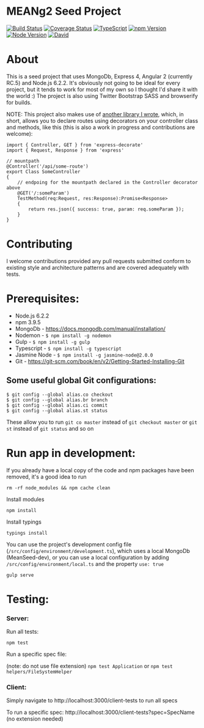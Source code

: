 # MEANg2 Seed Project

[![Build Status](https://travis-ci.org/mycompassspins/mean-ng2-ts-seed.svg?branch=master)](https://travis-ci.org/mycompassspins/mean-ng2-ts-seed)
[![Coverage Status](https://coveralls.io/repos/github/mycompassspins/mean-ng2-ts-seed/badge.svg)](https://coveralls.io/github/mycompassspins/mean-ng2-ts-seed)
[![TypeScript](https://badges.frapsoft.com/typescript/version/typescript-v18.svg?v=101)](https://github.com/ellerbrock/typescript-badges/)
[![npm Version](https://img.shields.io/badge/npm-3.9.5-blue.svg)](https://img.shields.io/badge/npm-3.9.5-blue.svg)
[![Node Version](https://img.shields.io/badge/node-6.2.2-blue.svg)](https://img.shields.io/badge/node-6.2.2-blue.svg)
[![David](https://img.shields.io/david/strongloop/express.svg?maxAge=2592000)](https://www.npmjs.com/package/express-decorate)

# About

This is a seed project that uses MongoDb, Express 4, Angular 2 (currently RC.5) and Node.js 6.2.2. It's obviously not going to be ideal for every project, but it tends to work for most of my own so I thought I'd share it with the world :) The project is also using Twitter Bootstrap SASS and browserify for builds.

NOTE: This project also makes use of [another library I wrote](https://github.com/mycompassspins/express-decorate), which, in short, allows you to declare routes using decorators on your controller class and methods, like this (this is also a work in progress and contributions are welcome):

```
import { Controller, GET } from 'express-decorate'
import { Request, Response } from 'express'

// mountpath
@Controller('/api/some-route')
export Class SomeController
{
    // endpoing for the mountpath declared in the Controller decorator above
    @GET('/:someParam')
    TestMethod(req:Request, res:Response):Promise<Response>
    {
        return res.json({ success: true, param: req.someParam });
    }
}
```

# Contributing

I welcome contributions provided any pull requests submitted conform to existing style and architecture patterns and are covered adequately with tests.

# Prerequisites:

- Node.js 6.2.2
- npm 3.9.5
- MongoDb - https://docs.mongodb.com/manual/installation/
- Nodemon - `$ npm install -g nodemon`
- Gulp - `$ npm install -g gulp`
- Typescript - `$ npm install -g typescript`
- Jasmine Node - `$ npm install -g jasmine-node@2.0.0`
- Git - https://git-scm.com/book/en/v2/Getting-Started-Installing-Git

## Some useful global Git configurations:

```
$ git config --global alias.co checkout
$ git config --global alias.br branch
$ git config --global alias.ci commit
$ git config --global alias.st status
```

These allow you to run `git co master` instead of `git checkout master` or `git st` instead of `git status` and so on


# Run app in development:

If you already have a local copy of the code and npm packages have been removed, it's a good idea to run

`rm -rf node_modules && npm cache clean`

Install modules

`npm install`

Install typings

`typings install`

You can use the project's development config file (`/src/config/environment/development.ts`), which uses a local MongoDb (MeanSeed-dev), or you can use a local configuration by adding `/src/config/environment/local.ts` and the property `use: true`

`gulp serve`


# Testing:

### Server:

Run all tests:

`npm test`

Run a specific spec file:

(note: do not use file extension) `npm test Application` or `npm test helpers/FileSystemHelper`

### Client:

Simply navigate to http://localhost:3000/client-tests to run all specs

To run a specific spec: http://localhost:3000/client-tests?spec=SpecName (no extension needed)
